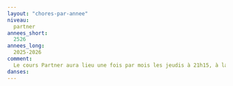 ```yaml
---
layout: "chores-par-annee"
niveau:
  partner
annees_short:
  2526
annees_long:
  2025-2026
comment:
  Le cours Partner aura lieu une fois par mois les jeudis à 21h15, à la place du cours Catalan, salle polyvalente de l'Yvette, 8 Route d'Yvette, 78320 Lévis-Saint-Nom. Les dates précises seront annoncées dès que possible.
danses:
---
```

